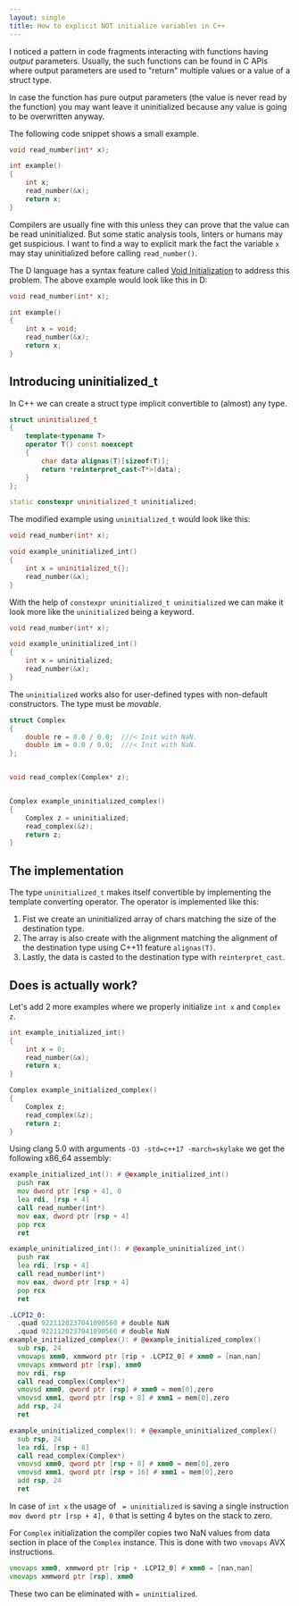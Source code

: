 ```yaml
---
layout: single
title: How to explicit NOT initialize variables in C++
---
```


I noticed a pattern in code fragments interacting with functions having _output_
parameters. Usually, the such functions can be found in C APIs where output
parameters are used to "return" multiple values or a value of a struct type.

In case the function has pure output parameters (the value is never read by
the function) you may want leave it uninitialized because any value is going
to be overwritten anyway.

The following code snippet shows a small example.

```cpp
void read_number(int* x);

int example()
{
    int x;
    read_number(&x);
    return x;
}
```

Compilers are usually fine with this unless they can prove that the value can
be read uninitialized. But some static analysis tools, linters or humans may
get suspicious. I want to find a way to explicit mark the fact the variable `x`
may stay uninitialized before calling `read_number()`.

The D language has a syntax feature called [Void Initialization] to address
this problem. The above example would look like this in D:

```d
void read_number(int* x);

int example()
{
    int x = void;
    read_number(&x);
    return x;
}
```


## Introducing uninitialized_t

In C++ we can create a struct type implicit convertible to (almost) any type.

```cpp
struct uninitialized_t
{
    template<typename T>
    operator T() const noexcept
    {
        char data alignas(T)[sizeof(T)];
        return *reinterpret_cast<T*>(data);
    }
};

static constexpr uninitialized_t uninitialized;
```

The modified example using `uninitialized_t` would look like this:

```cpp
void read_number(int* x);

void example_uninitialized_int()
{
    int x = uninitialized_t{};
    read_number(&x);
}
```

With the help of `constexpr uninitialized_t uninitialized` we can make it look
more like the `uninitialized` being a keyword.

```cpp
void read_number(int* x);

void example_uninitialized_int()
{
    int x = uninitialized;
    read_number(&x);
}
```

The `uninitialized` works also for user-defined types with non-default
constructors. The type must be _movable_.

```cpp
struct Complex
{
    double re = 0.0 / 0.0;  ///< Init with NaN.
    double im = 0.0 / 0.0;  ///< Init with NaN.
};


void read_complex(Complex* z);


Complex example_uninitialized_complex()
{
    Complex z = uninitialized;
    read_complex(&z);
    return z;
}
```


## The implementation

The type `uninitialized_t` makes itself convertible by implementing the
template converting operator. The operator is implemented like this:

1. Fist we create an uninitialized array of chars matching the size of the
   destination type.
2. The array is also create with the alignment matching the alignment of
   the destination type using C++11 feature `alignas(T)`.
3. Lastly, the data is casted to the destination type with `reinterpret_cast`.


## Does is actually work?

Let's add 2 more examples where we properly initialize `int x` and `Complex z`.

```cpp
int example_initialized_int()
{
    int x = 0;
    read_number(&x);
    return x;
}

Complex example_initialized_complex()
{
    Complex z;
    read_complex(&z);
    return z;
}
```

Using clang 5.0 with arguments `-O3 -std=c++17 -march=skylake` we get the
following x86_64 assembly:

```asm
example_initialized_int(): # @example_initialized_int()
  push rax
  mov dword ptr [rsp + 4], 0
  lea rdi, [rsp + 4]
  call read_number(int*)
  mov eax, dword ptr [rsp + 4]
  pop rcx
  ret

example_uninitialized_int(): # @example_uninitialized_int()
  push rax
  lea rdi, [rsp + 4]
  call read_number(int*)
  mov eax, dword ptr [rsp + 4]
  pop rcx
  ret

.LCPI2_0:
  .quad 9221120237041090560 # double NaN
  .quad 9221120237041090560 # double NaN
example_initialized_complex(): # @example_initialized_complex()
  sub rsp, 24
  vmovaps xmm0, xmmword ptr [rip + .LCPI2_0] # xmm0 = [nan,nan]
  vmovaps xmmword ptr [rsp], xmm0
  mov rdi, rsp
  call read_complex(Complex*)
  vmovsd xmm0, qword ptr [rsp] # xmm0 = mem[0],zero
  vmovsd xmm1, qword ptr [rsp + 8] # xmm1 = mem[0],zero
  add rsp, 24
  ret

example_uninitialized_complex(): # @example_uninitialized_complex()
  sub rsp, 24
  lea rdi, [rsp + 8]
  call read_complex(Complex*)
  vmovsd xmm0, qword ptr [rsp + 8] # xmm0 = mem[0],zero
  vmovsd xmm1, qword ptr [rsp + 16] # xmm1 = mem[0],zero
  add rsp, 24
  ret
```

In case of `int x` the usage of ` = uninitialized` is saving a single
instruction `mov dword ptr [rsp + 4], 0` that is setting 4 bytes on the stack
to zero.

For `Complex` initialization the compiler copies two NaN values from data
section in place of the `Complex` instance. This is done with two `vmovaps`
AVX instructions.

```asm
vmovaps xmm0, xmmword ptr [rip + .LCPI2_0] # xmm0 = [nan,nan]
vmovaps xmmword ptr [rsp], xmm0
```

These two can be eliminated with `= uninitialized`.

[Void Initialization]: https://dlang.org/spec/declaration.html#void_init
